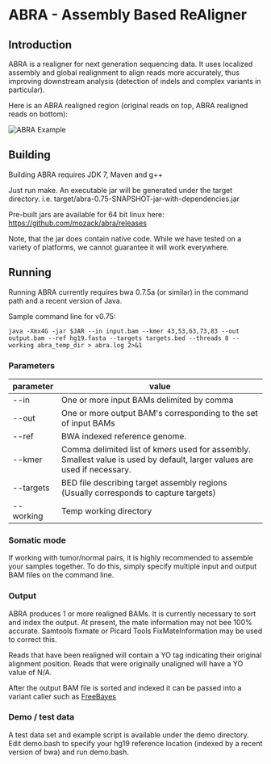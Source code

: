 # ABRA - Assembly Based ReAligner

## Introduction

ABRA is a realigner for next generation sequencing data.  It uses localized assembly and global realignment to align reads more accurately, thus improving downstream analysis (detection of indels and complex variants in particular).

Here is an ABRA realigned region (original reads on top, ABRA realigned reads on bottom):

![ABRA Example](https://raw.githubusercontent.com/mozack/abra/master/misc/example.png)

## Building

Building ABRA requires JDK 7, Maven and g++

Just run make.  An executable jar will be generated under the target directory.  i.e. target/abra-0.75-SNAPSHOT-jar-with-dependencies.jar

Pre-built jars are available for 64 bit linux here: https://github.com/mozack/abra/releases

Note, that the jar does contain native code.  While we have tested on a variety of platforms, we cannot guarantee it will work everywhere.

## Running

Running ABRA currently requires bwa 0.7.5a (or similar) in the command path and a recent version of Java.

Sample command line for v0.75:

```
java -Xmx4G -jar $JAR --in input.bam --kmer 43,53,63,73,83 --out output.bam --ref hg19.fasta --targets targets.bed --threads 8 --working abra_temp_dir > abra.log 2>&1
```

### Parameters
parameter | value
------ | -------
--in | One or more input BAMs delimited by comma
--out | One or more output BAM's corresponding to the set of input BAMs
--ref  | BWA indexed reference genome.
--kmer | Comma delimited list of kmers used for assembly.  Smallest value is used by default, larger values are used if necessary.
--targets | BED file describing target assembly regions (Usually corresponds to capture targets)
--working | Temp working directory

### Somatic  mode

If working with tumor/normal pairs, it is highly recommended to assemble your samples together.  To do this, simply specify multiple input and output BAM files on the command line. 

### Output
ABRA produces 1 or more realigned BAMs.  It is currently necessary to sort and index the output.  At present, the mate information may not bee 100% accurate.  Samtools fixmate or Picard Tools FixMateInformation may be used to correct this.

Reads that have been realigned will contain a YO tag indicating their original alignment position.  Reads that were originally unaligned will have a YO value of N/A.

After the output BAM file is sorted and indexed it can be passed into a variant caller such as [FreeBayes](https://github.com/ekg/freebayes)

### Demo / test data
A test data set and example script is available under the demo directory.  Edit demo.bash to specify your hg19 reference location (indexed by a recent version of bwa) and run demo.bash.